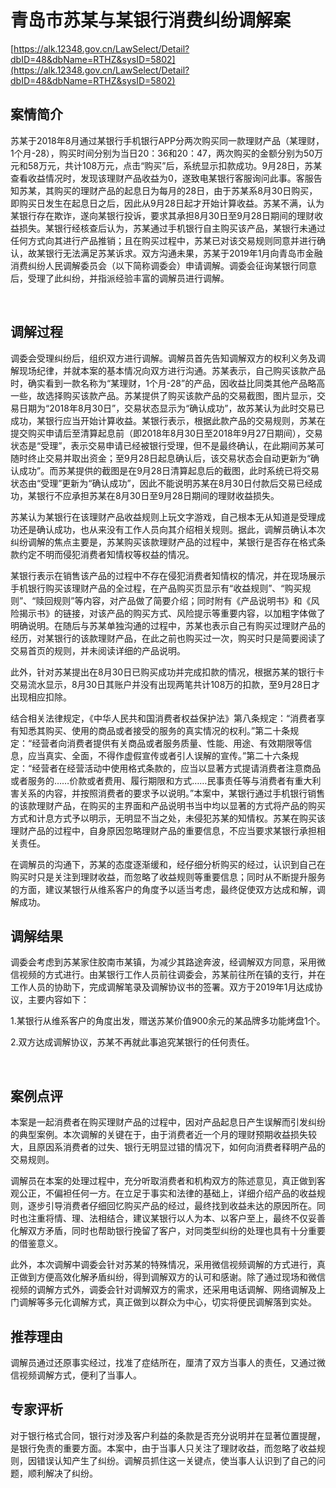 # 青岛市苏某与某银行消费纠纷调解案 

[https://alk.12348.gov.cn/LawSelect/Detail?dbID=48&dbName=RTHZ&sysID=5802](https://alk.12348.gov.cn/LawSelect/Detail?dbID=48&dbName=RTHZ&sysID=5802) 


## 案情简介 

苏某于2018年8月通过某银行手机银行APP分两次购买同一款理财产品（某理财，1个月-28），购买时间分别为当日20：36和20：47，两次购买的金额分别为50万元和58万元，共计108万元，点击“购买”后，系统显示扣款成功。9月28日，苏某查看收益情况时，发现该理财产品收益为0，遂致电某银行客服询问此事。客服告知苏某，其购买的理财产品的起息日为每月的28日，由于苏某系8月30日购买，即购买日发生在起息日之后，因此从9月28日起才开始计算收益。苏某不满，认为某银行存在欺诈，遂向某银行投诉，要求其承担8月30日至9月28日期间的理财收益损失。某银行经核查后认为，苏某通过手机银行自主购买该产品，某银行未通过任何方式向其进行产品推销；且在购买过程中，苏某已对该交易规则同意并进行确认，故某银行无法满足苏某诉求。双方沟通未果，苏某于2019年1月向青岛市金融消费纠纷人民调解委员会（以下简称调委会）申请调解。调委会征询某银行同意后，受理了此纠纷，并指派经验丰富的调解员进行调解。 
     

## 调解过程 

调委会受理纠纷后，组织双方进行调解。调解员首先告知调解双方的权利义务及调解现场纪律，并就本案的基本情况向双方进行沟通。苏某表示，自己购买该款产品时，确实看到一款名称为“某理财，1个月-28”的产品，因收益比同类其他产品略高一些，故选择购买该款产品。苏某提供了购买该款产品的交易截图，图片显示，交易日期为“2018年8月30日”，交易状态显示为“确认成功”，故苏某认为此时交易已成功，某银行应当开始计算收益。某银行表示，根据此款产品的交易规则，苏某在提交购买申请后至清算起息前（即2018年8月30日至2018年9月27日期间），交易状态是“受理”，表示交易申请已经被银行受理，但不是最终确认，在此期间苏某可随时终止交易并取出资金；至9月28日起息确认后，该交易状态会自动更新为“确认成功”。而苏某提供的截图是在9月28日清算起息后的截图，此时系统已将交易状态由“受理”更新为“确认成功”，因此不能说明苏某在8月30日付款后交易已经成功，某银行不应承担苏某在8月30日至9月28日期间的理财收益损失。 
 
苏某认为某银行在该理财产品收益规则上玩文字游戏，自己根本无从知道是受理成功还是确认成功，也从来没有工作人员向其介绍相关规则。据此，调解员确认本次纠纷调解的焦点主要是，苏某购买该款理财产品的过程中，某银行是否存在格式条款约定不明而侵犯消费者知情权等权益的情况。 
 
某银行表示在销售该产品的过程中不存在侵犯消费者知情权的情况，并在现场展示手机银行购买该理财产品的全过程，在产品购买页显示有“收益规则”、“购买规则”、“赎回规则”等内容，对产品做了简要介绍；同时附有《产品说明书》和《风险揭示书》的链接，对该产品的购买方式、风险提示等重要内容，以加粗字体做了明确说明。在随后与苏某单独沟通的过程中，苏某也表示自己有购买过理财产品的经历，对某银行的该款理财产品，在此之前也购买过一次，购买时只是简要阅读了交易首页的规则，并未阅读详细的产品说明。 
 
此外，针对苏某提出在8月30日已购买成功并完成扣款的情况，根据苏某的银行卡交易流水显示，8月30日其账户并没有出现两笔共计108万的扣款，至9月28日才出现相应扣除。 
 
结合相关法律规定，《中华人民共和国消费者权益保护法》第八条规定：“消费者享有知悉其购买、使用的商品或者接受的服务的真实情况的权利。”第二十条规定：“经营者向消费者提供有关商品或者服务质量、性能、用途、有效期限等信息，应当真实、全面，不得作虚假宣传或者引人误解的宣传。”第二十六条规定：“经营者在经营活动中使用格式条款的，应当以显著方式提请消费者注意商品或者服务的……价款或者费用、履行期限和方式……民事责任等与消费者有重大利害关系的内容，并按照消费者的要求予以说明。”本案中，某银行通过手机银行销售的该款理财产品，在购买的主界面和产品说明书当中均以显著的方式将产品的购买方式和计息方式予以明示，无明显不当之处，未侵犯苏某的知情权。苏某在购买该理财产品的过程中，自身原因忽略理财产品的重要信息，不应当要求某银行承担相关责任。 
 
在调解员的沟通下，苏某的态度逐渐缓和，经仔细分析购买的经过，认识到自己在购买时只是关注到理财收益，而忽略了收益规则等重要信息；同时从不断提升服务的方面，建议某银行从维系客户的角度予以适当考虑，最终促使双方达成和解，调解成功。 

## 调解结果 

调委会考虑到苏某家住胶南市某镇，为减少其路途奔波，经调解双方同意，采用微信视频的方式进行。由某银行工作人员前往调委会，苏某前往所在镇的支行，并在工作人员的协助下，完成调解笔录及调解协议书的签署。双方于2019年1月达成协议，主要内容如下： 
 
1.某银行从维系客户的角度出发，赠送苏某价值900余元的某品牌多功能烤盘1个。 
 
2.双方达成调解协议，苏某不再就此事追究某银行的任何责任。 
     

## 案例点评 

本案是一起消费者在购买理财产品的过程中，因对产品起息日产生误解而引发纠纷的典型案例。本次调解的关键在于，由于消费者近一个月的理财预期收益损失较大，且原因系消费者的过失、银行无明显过错的情况下，如何向消费者释明产品的交易规则。 
 
调解员在本案的处理过程中，充分听取消费者和机构双方的陈述意见，真正做到客观公正，不偏袒任何一方。在立足于事实和法律的基础上，详细介绍产品的收益规则，逐步引导消费者仔细回忆购买产品的经过，最终找到收益未达的原因所在。同时也注重将情、理、法相结合，建议某银行以人为本、以客户至上，最终不仅妥善化解双方矛盾，同时也帮助银行挽留了客户，对同类型纠纷的处理也具有十分重要的借鉴意义。 
 
此外，本次调解中调委会针对苏某的特殊情况，采用微信视频调解的方式进行，真正做到方便高效化解矛盾纠纷，得到调解双方的认可和感谢。除了通过现场和微信视频的调解方式外，调委会针对调解双方的需求，还采用电话调解、网络调解及上门调解等多元化调解方式，真正做到以群众为中心，切实将便民调解落到实处。 

## 推荐理由 

调解员通过还原事实经过，找准了症结所在，厘清了双方当事人的责任，又通过微信视频调解方式，便利了当事人。 

## 专家评析 

对于银行格式合同，银行对涉及客户利益的条款是否充分说明并在显著位置提醒，是银行免责的重要方面。本案中，由于当事人只关注了理财收益，而忽略了收益规则，因错误认知产生了纠纷。调解员抓住这一关键点，使当事人认识到了自己的问题，顺利解决了纠纷。 
